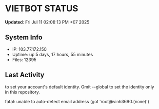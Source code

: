 # VIETBOT STATUS
**Updated**: Fri Jul 11 02:08:13 PM +07 2025

## System Info
- IP: 103.77.172.150
- Uptime: up 5 days, 17 hours, 55 minutes
- Files: 12395

## Last Activity

to set your account's default identity.
Omit --global to set the identity only in this repository.

fatal: unable to auto-detect email address (got 'root@vinh3690.(none)')
